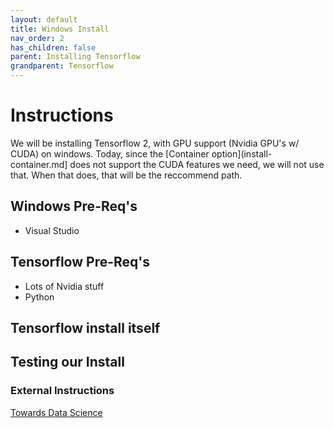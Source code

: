 ```yaml
---
layout: default
title: Windows Install
nav_order: 2
has_children: false
parent: Installing Tensorflow
grandparent: Tensorflow
---
```


# Instructions

We will be installing Tensorflow 2, with GPU support (Nvidia GPU's w/ CUDA) on windows. Today, since the [Container option](install-container.md] does not support the CUDA features we need, we will not use that. When that does, that will be the reccommend path.

## Windows Pre-Req's

- Visual Studio 

## Tensorflow Pre-Req's

- Lots of Nvidia stuff
- Python

## Tensorflow install itself

## Testing our Install

### External Instructions

[Towards Data Science](https://towardsdatascience.com/installing-tensorflow-with-cuda-cudnn-and-gpu-support-on-windows-10-60693e46e781)
